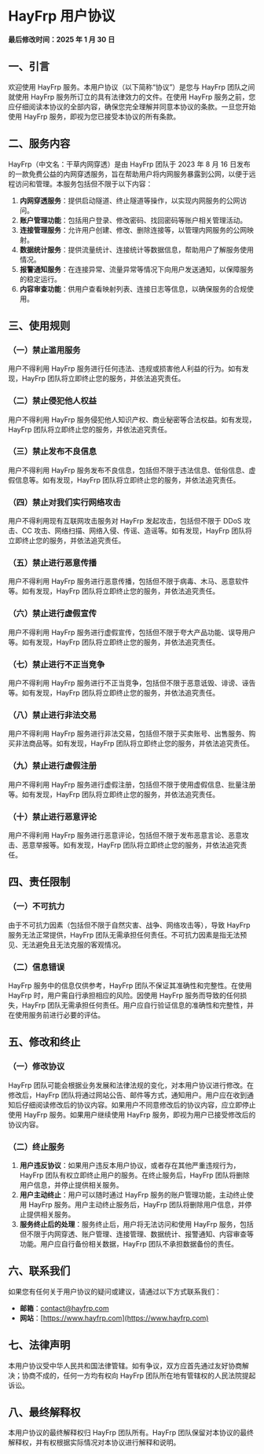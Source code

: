 # HayFrp 用户协议

**最后修改时间：2025 年 1 月 30 日**

## 一、引言

欢迎使用 HayFrp 服务。本用户协议（以下简称“协议”）是您与 HayFrp 团队之间就使用 HayFrp 服务所订立的具有法律效力的文件。在使用 HayFrp 服务之前，您应仔细阅读本协议的全部内容，确保您完全理解并同意本协议的条款。一旦您开始使用 HayFrp 服务，即视为您已接受本协议的所有条款。

## 二、服务内容

HayFrp（中文名：干草内网穿透）是由 HayFrp 团队于 2023 年 8 月 16 日发布的一款免费公益的内网穿透服务，旨在帮助用户将内网服务暴露到公网，以便于远程访问和管理。本服务包括但不限于以下内容：

1. **内网穿透服务**：提供启动隧道、终止隧道等操作，以实现内网服务的公网访问。
2. **账户管理功能**：包括用户登录、修改密码、找回密码等账户相关管理活动。
3. **连接管理服务**：允许用户创建、修改、删除连接等，以管理内网服务的公网映射。
4. **数据统计服务**：提供流量统计、连接统计等数据信息，帮助用户了解服务使用情况。
5. **报警通知服务**：在连接异常、流量异常等情况下向用户发送通知，以保障服务的稳定运行。
6. **内容审查功能**：供用户查看映射列表、连接日志等信息，以确保服务的合规使用。

## 三、使用规则

### （一）禁止滥用服务

用户不得利用 HayFrp 服务进行任何违法、违规或损害他人利益的行为。如有发现，HayFrp 团队将立即终止您的服务，并依法追究责任。

### （二）禁止侵犯他人权益

用户不得利用 HayFrp 服务侵犯他人知识产权、商业秘密等合法权益。如有发现，HayFrp 团队将立即终止您的服务，并依法追究责任。

### （三）禁止发布不良信息

用户不得利用 HayFrp 服务发布不良信息，包括但不限于违法信息、低俗信息、虚假信息等。如有发现，HayFrp 团队将立即终止您的服务，并依法追究责任。

### （四）禁止对我们实行网络攻击

用户不得利用现有互联网攻击服务对 HayFrp 发起攻击，包括但不限于 DDoS 攻击、CC 攻击、网络扫描、网络入侵、传谣、造谣等。如有发现，HayFrp 团队将立即终止您的服务，并依法追究责任。

### （五）禁止进行恶意传播

用户不得利用 HayFrp 服务进行恶意传播，包括但不限于病毒、木马、恶意软件等。如有发现，HayFrp 团队将立即终止您的服务，并依法追究责任。

### （六）禁止进行虚假宣传

用户不得利用 HayFrp 服务进行虚假宣传，包括但不限于夸大产品功能、误导用户等。如有发现，HayFrp 团队将立即终止您的服务，并依法追究责任。

### （七）禁止进行不正当竞争

用户不得利用 HayFrp 服务进行不正当竞争，包括但不限于恶意诋毁、诽谤、诬告等。如有发现，HayFrp 团队将立即终止您的服务，并依法追究责任。

### （八）禁止进行非法交易

用户不得利用 HayFrp 服务进行非法交易，包括但不限于买卖账号、出售服务、购买非法商品等。如有发现，HayFrp 团队将立即终止您的服务，并依法追究责任。

### （九）禁止进行虚假注册

用户不得利用 HayFrp 服务进行虚假注册，包括但不限于使用虚假信息、批量注册等。如有发现，HayFrp 团队将立即终止您的服务，并依法追究责任。

### （十）禁止进行恶意评论

用户不得利用 HayFrp 服务进行恶意评论，包括但不限于发布恶意言论、恶意攻击、恶意举报等。如有发现，HayFrp 团队将立即终止您的服务，并依法追究责任。

## 四、责任限制

### （一）不可抗力

由于不可抗力因素（包括但不限于自然灾害、战争、网络攻击等），导致 HayFrp 服务无法正常提供，HayFrp 团队无需承担任何责任。不可抗力因素是指无法预见、无法避免且无法克服的客观情况。

### （二）信息错误

HayFrp 服务中的信息仅供参考，HayFrp 团队不保证其准确性和完整性。在使用 HayFrp 时，用户需自行承担相应的风险。因使用 HayFrp 服务而导致的任何损失，HayFrp 团队无需承担任何责任。用户应自行验证信息的准确性和完整性，并在使用服务前进行必要的评估。

## 五、修改和终止

### （一）修改协议

HayFrp 团队可能会根据业务发展和法律法规的变化，对本用户协议进行修改。在修改后，HayFrp 团队将通过网站公告、邮件等方式，通知用户。用户应在收到通知后仔细阅读修改后的协议内容。如果用户不同意修改后的协议内容，应立即停止使用 HayFrp 服务。如果用户继续使用 HayFrp 服务，即视为用户已接受修改后的协议内容。

### （二）终止服务

1. **用户违反协议**：如果用户违反本用户协议，或者存在其他严重违规行为，HayFrp 团队有权立即终止用户的服务。在终止服务后，HayFrp 团队将删除用户信息，并停止提供相关服务。
2. **用户主动终止**：用户可以随时通过 HayFrp 服务的账户管理功能，主动终止使用 HayFrp 服务。用户主动终止服务后，HayFrp 团队将删除用户信息，并停止提供相关服务。
3. **服务终止后的处理**：服务终止后，用户将无法访问和使用 HayFrp 服务，包括但不限于内网穿透、账户管理、连接管理、数据统计、报警通知、内容审查等功能。用户应自行备份相关数据，HayFrp 团队不承担数据备份的责任。

## 六、联系我们

如果您有任何关于用户协议的疑问或建议，请通过以下方式联系我们：

- **邮箱**：contact@hayfrp.com
- **网站**：[https://www.hayfrp.com](https://www.hayfrp.com)

## 七、法律声明

本用户协议受中华人民共和国法律管辖。如有争议，双方应首先通过友好协商解决；协商不成的，任何一方均有权向 HayFrp 团队所在地有管辖权的人民法院提起诉讼。

## 八、最终解释权

本用户协议的最终解释权归 HayFrp 团队所有。HayFrp 团队保留对本协议的最终解释权，并有权根据实际情况对本协议进行解释和说明。
